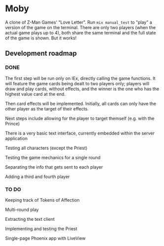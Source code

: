 # Moby

A clone of Z-Man Games' "Love Letter". Run `mix manual_test` to "play" a
version of the game on the terminal. There are only two players (when the
actual game plays up to 4), both share the same terminal and the full state
of the game is shown. But it works!

## Development roadmap

### DONE

The first step will be run only on IEx, directly calling the game functions.
It will feature the game cards being dealt to two players only; players will
draw and play cards, without effects, and the winner is the one who has the
highest value card at the end.

Then card effects will be implemented. Initially, all cards can only have the
other player as the target of their effects.

Next steps include allowing for the player to target themself (e.g. with the
Prince)

There is a very basic text interface, currently embedded within the server
application

Testing all characters (except the Priest)

Testing the game mechanics for a single round

Separating the info that gets sent to each player

Adding a third and fourth player

### TO DO

Keeping track of Tokens of Affection

Multi-round play

Extracting the text client

Implementing and testing the Priest

Single-page Phoenix app with LiveView
